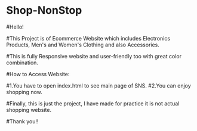 # Shop-NonStop

#Hello!

#This Project is of Ecommerce Website which includes Electronics Products, Men's and Women's Clothing and also Accessories.

#This is fully Responsive website and user-friendly too with great color combination.

#How to Access Website:

#1.You have to open index.html to see main page of SNS.
#2.You can enjoy shopping now.

#Finally, this is just the project, I have made for practice it is not actual shopping website.

#Thank you!!

